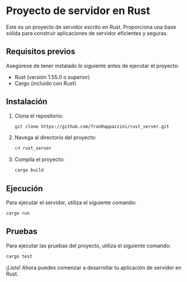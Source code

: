 # Proyecto de servidor en Rust

Este es un proyecto de servidor escrito en Rust. Proporciona una base sólida para construir aplicaciones de servidor eficientes y seguras.

## Requisitos previos

Asegúrese de tener instalado lo siguiente antes de ejecutar el proyecto:

- Rust (versión 1.55.0 o superior)
- Cargo (incluido con Rust)

## Instalación

1. Clona el repositorio:

   ```bash
   git clone https://github.com/franRappazzini/rust_server.git
   ```

2. Navega al directorio del proyecto:

   ```bash
   cd rust_server
   ```

3. Compila el proyecto:

   ```bash
   cargo build
   ```

## Ejecución

Para ejecutar el servidor, utiliza el siguiente comando:

```bash
cargo run
```

## Pruebas

Para ejecutar las pruebas del proyecto, utiliza el siguiente comando:

```bash
cargo test
```

¡Listo! Ahora puedes comenzar a desarrollar tu aplicación de servidor en Rust.

